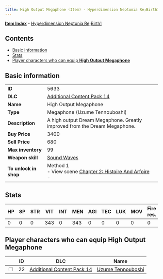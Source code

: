 ```yaml
---
title: High Output Megaphone (Item) - Hyperdimension Neptunia Re;Birth1
---
```


[**Item Index**](/neptunia/rb1/item/index.html) - [Hyperdimension Neptunia Re;Birth1](/neptunia/rb1)

## Contents

- [Basic information](#basic-information)
- [Stats](#stats)
- [Player characters who can equip **High Output Megaphone**](#player-characters-who-can-equip-high-output-megaphone)
## Basic information

|   |   |
| -- | -- |
| **ID** | 5633 |
| **DLC** | [Additional Content Pack 14](/neptunia/rb1/dlc/23-pack14.html) |
| **Name** | High Output Megaphone |
| **Type** | Megaphone (Uzume Tennouboshi) |
| **Description** | A high output Dream Megaphone. Greatly improved from the Dream Megaphone. |
| **Buy Price** | 3400 |
| **Sell Price** | 680 |
| **Max inventory** | 99 |
| **Weapon skill** | [Sound Waves](/neptunia/rb1/skill/23-3701-sound-waves.html) |
| **To unlock in shop** | Method 1<br />- View scene [Chapter 2: Histoire And Arfoire](/neptunia/rb1/scene/1-201-chapter-2-histoire-and-arfoire.html)<br />-  |


## Stats

| HP | SP | STR | VIT | INT | MEN | AGI | TEC | LUK | MOV | Fire res. | Ice res. | Wind res. | Lightning res. |
| -- | -- | --- | --- | --- | --- | --- | --- | --- | --- | --------- | -------- | --------- | -------------- |
| 0 | 0 | 0 | 343 | 0 | 343 | 0 | 0 | 0 | 0 | 0 | 0 | 0 | 0 |


## Player characters who can equip **High Output Megaphone**

|    | ID | DLC | Name |
| -- | -- | --- | ---- |
| <input type="checkbox" id="rb1-player-23-22" class="trackbox" /> | 22 | [Additional Content Pack 14](/neptunia/rb1/dlc/23-pack14.html) | [Uzume Tennouboshi](/neptunia/rb1/player/23-22-uzume-tennouboshi.html) |

